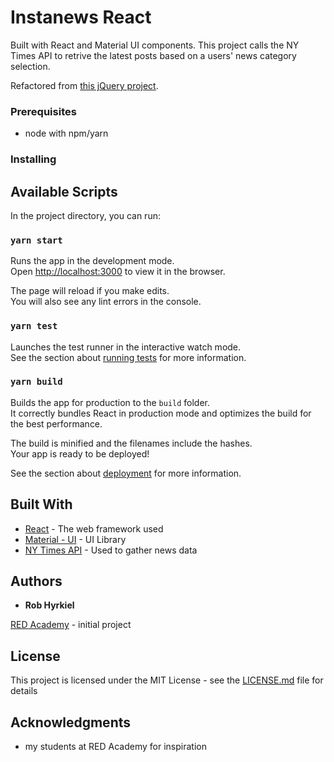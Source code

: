 # Instanews React

Built with React and Material UI components. This project calls the NY Times API to retrive the latest posts based on a users' news category selection.

Refactored from [this jQuery project](http://redacademy.github.io/instanews/).

### Prerequisites

* node with npm/yarn

### Installing

## Available Scripts

In the project directory, you can run:

### `yarn start`

Runs the app in the development mode.<br />
Open [http://localhost:3000](http://localhost:3000) to view it in the browser.

The page will reload if you make edits.<br />
You will also see any lint errors in the console.

### `yarn test`

Launches the test runner in the interactive watch mode.<br />
See the section about [running tests](https://facebook.github.io/create-react-app/docs/running-tests) for more information.

### `yarn build`

Builds the app for production to the `build` folder.<br />
It correctly bundles React in production mode and optimizes the build for the best performance.

The build is minified and the filenames include the hashes.<br />
Your app is ready to be deployed!

See the section about [deployment](https://facebook.github.io/create-react-app/docs/deployment) for more information.

## Built With

* [React](https://reactjs.org/) - The web framework used
* [Material - UI](https://material-ui.com/) - UI Library
* [NY Times API](https://developers.nytimes.com/) - Used to gather news data

## Authors

* **Rob Hyrkiel** 

[RED Academy](https://github.com/redacademy) - initial project

## License

This project is licensed under the MIT License - see the [LICENSE.md](LICENSE.md) file for details

## Acknowledgments

* my students at RED Academy for inspiration
